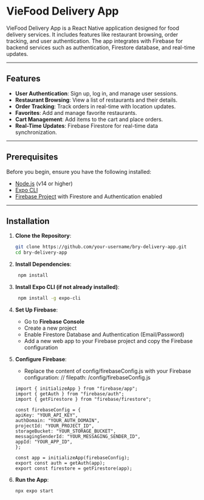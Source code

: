 # VieFood Delivery App

VieFood Delivery App is a React Native application designed for food delivery services. It includes features like restaurant browsing, order tracking, and user authentication. The app integrates with Firebase for backend services such as authentication, Firestore database, and real-time updates.

---

## Features

- **User Authentication**: Sign up, log in, and manage user sessions.
- **Restaurant Browsing**: View a list of restaurants and their details.
- **Order Tracking**: Track orders in real-time with location updates.
- **Favorites**: Add and manage favorite restaurants.
- **Cart Management**: Add items to the cart and place orders.
- **Real-Time Updates**: Firebase Firestore for real-time data synchronization.

---

## Prerequisites

Before you begin, ensure you have the following installed:

- [Node.js](https://nodejs.org/) (v14 or higher)
- [Expo CLI](https://docs.expo.dev/get-started/installation/)
- [Firebase Project](https://console.firebase.google.com/) with Firestore and Authentication enabled

---

## Installation

1. **Clone the Repository**:
   ```bash
   git clone https://github.com/your-username/bry-delivery-app.git
   cd bry-delivery-app
   ```
2. **Install Dependencies**:
   ```bash
    npm install
   ```

4. **Install Expo CLI (if not already installed)**:
   ```bash
    npm install -g expo-cli
   ```

6. **Set Up Firebase**:

   - Go to **Firebase Console**
   - Create a new project
   - Enable Firestore Database and Authentication (Email/Password)
   - Add a new web app to your Firebase project and copy the Firebase configuration

7. **Configure Firebase**:

   - Replace the content of config/firebaseConfig.js with your Firebase configuration:
   // filepath: /config/firebaseConfig.js
   ```
   import { initializeApp } from "firebase/app";
   import { getAuth } from "firebase/auth";
   import { getFirestore } from "firebase/firestore";

   const firebaseConfig = {
   apiKey: "YOUR_API_KEY",
   authDomain: "YOUR_AUTH_DOMAIN",
   projectId: "YOUR_PROJECT_ID",
   storageBucket: "YOUR_STORAGE_BUCKET",
   messagingSenderId: "YOUR_MESSAGING_SENDER_ID",
   appId: "YOUR_APP_ID",
   };

   const app = initializeApp(firebaseConfig);
   export const auth = getAuth(app);
   export const firestore = getFirestore(app);
   ```
8. **Run the App**:
   ```bash
   npx expo start
   ```

